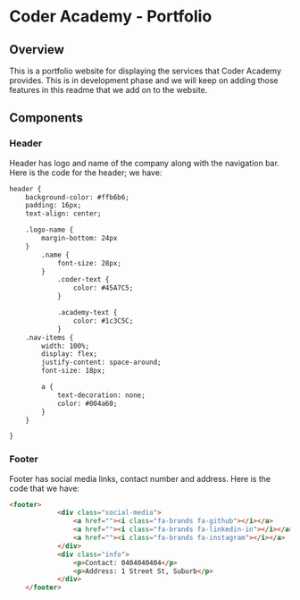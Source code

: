 # Coder Academy - Portfolio

## Overview
This is a portfolio website for displaying the services that Coder Academy provides. This is in development phase and we will keep on adding those features in this readme that we add on to the website.

## Components

### Header
Header has logo and name of the company along with the navigation bar. Here is the code for the header; 
we have:

```html
header {
    background-color: #ffb6b6;
    padding: 16px;
    text-align: center;

    .logo-name {
        margin-bottom: 24px
    }
        .name {
            font-size: 28px;
        }
            .coder-text {
                color: #45A7C5;
            }

            .academy-text {
                color: #1c3C5C;
            }
    .nav-items {
        width: 100%;
        display: flex;
        justify-content: space-around;
        font-size: 18px;

        a {
            text-decoration: none;
            color: #004a60;
        }
    }

}
```

### Footer
Footer has social media links, contact number and address. Here is the code that we have:

```html
<footer>
            <div class="social-media">
                <a href=""><i class="fa-brands fa-github"></i></a>
                <a href=""><i class="fa-brands fa-linkedin-in"></i></a>
                <a href=""><i class="fa-brands fa-instagram"></i></a>
            </div>
            <div class="info">
                <p>Contact: 0404040404</p>
                <p>Address: 1 Street St, Suburb</p>
            </div>
    </footer>
```
